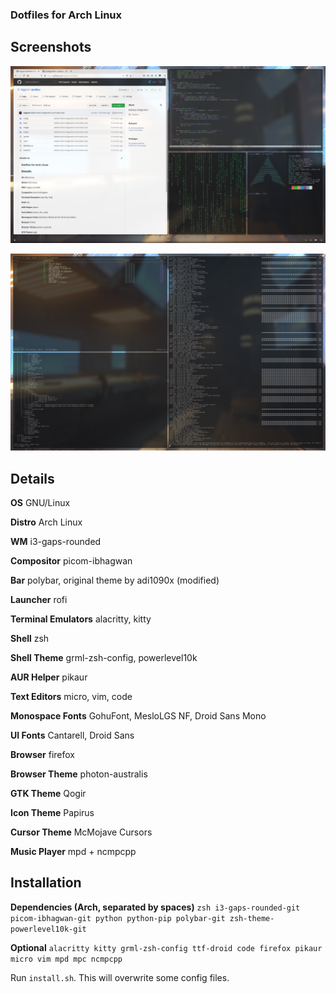 ### Dotfiles for Arch Linux

## Screenshots

![Primary](images/screenshot-1.png)

![Secondary](images/screenshot-2.png)

## Details

**OS** GNU/Linux

**Distro** Arch Linux

**WM** i3-gaps-rounded

**Compositor** picom-ibhagwan

**Bar** polybar, original theme by adi1090x (modified)

**Launcher** rofi

**Terminal Emulators** alacritty, kitty

**Shell** zsh

**Shell Theme** grml-zsh-config, powerlevel10k

**AUR Helper** pikaur

**Text Editors** micro, vim, code

**Monospace Fonts** GohuFont, MesloLGS NF, Droid Sans Mono

**UI Fonts** Cantarell, Droid Sans

**Browser** firefox

**Browser Theme** photon-australis

**GTK Theme** Qogir

**Icon Theme** Papirus

**Cursor Theme** McMojave Cursors

**Music Player** mpd + ncmpcpp

## Installation

**Dependencies (Arch, separated by spaces)** `zsh i3-gaps-rounded-git picom-ibhagwan-git python python-pip polybar-git zsh-theme-powerlevel10k-git`

**Optional** `alacritty kitty grml-zsh-config ttf-droid code firefox pikaur micro vim mpd mpc ncmpcpp`

Run `install.sh`. This will overwrite some config files.
